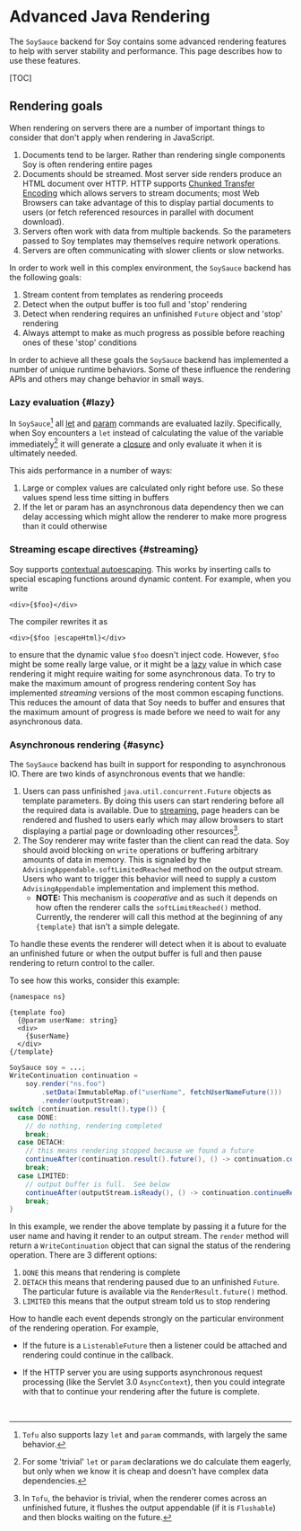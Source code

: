 # Advanced Java Rendering

The `SoySauce` backend for Soy contains some advanced rendering features to help
with server stability and performance. This page describes how to use these
features.

[TOC]

## Rendering goals

When rendering on servers there are a number of important things to consider
that don't apply when rendering in JavaScript.

1.  Documents tend to be larger. Rather than rendering single components Soy is
    often rendering entire pages
1.  Documents should be streamed. Most server side renders produce an HTML
    document over HTTP. HTTP supports [Chunked Transfer
    Encoding](https://en.wikipedia.org/wiki/Chunked_transfer_encoding) which
    allows servers to stream documents; most Web Browsers can take advantage of
    this to display partial documents to users (or fetch referenced resources in
    parallel with document download).
1.  Servers often work with data from multiple backends. So the parameters
    passed to Soy templates may themselves require network operations.
1.  Servers are often communicating with slower clients or slow networks.

In order to work well in this complex environment, the `SoySauce` backend has
the following goals:

1.  Stream content from templates as rendering proceeds
1.  Detect when the output buffer is too full and 'stop' rendering
1.  Detect when rendering requires an unfinished `Future` object and 'stop'
    rendering
1.  Always attempt to make as much progress as possible before reaching ones of
    these 'stop' conditions

In order to achieve all these goals the `SoySauce` backend has implemented a
number of unique runtime behaviors. Some of these influence the rendering APIs
and others may change behavior in small ways.

### Lazy evaluation {#lazy}

In `SoySauce`[^1] all [let](../reference/let.md) and
[param](../reference/calls.md#param) commands are evaluated lazily.
Specifically, when Soy encounters a `let` instead of calculating the value of
the variable immediately[^2] it will generate a
[closure](https://en.wikipedia.org/wiki/Closure_\(computer_programming\)) and
only evaluate it when it is ultimately needed.

This aids performance in a number of ways:

1.  Large or complex values are calculated only right before use. So these
    values spend less time sitting in buffers
2.  If the let or param has an asynchronous data dependency then we can delay
    accessing which might allow the renderer to make more progress than it could
    otherwise

### Streaming escape directives {#streaming}

Soy supports [contextual autoescaping](../concepts/auto-escaping.md). This works
by inserting calls to special escaping functions around dynamic content. For
example, when you write

```soy
<div>{$foo}</div>
```

The compiler rewrites it as

```soy
<div>{$foo |escapeHtml}</div>
```

to ensure that the dynamic value `$foo` doesn't inject code. However, `$foo`
might be some really large value, or it might be a [lazy](#lazy) value in which
case rendering it might require waiting for some asynchronous data. To try to
make the maximum amount of progress rendering content Soy has implemented
_streaming_ versions of the most common escaping functions. This reduces the
amount of data that Soy needs to buffer and ensures that the maximum amount of
progress is made before we need to wait for any asynchronous data.

### Asynchronous rendering {#async}

The `SoySauce` backend has built in support for responding to asynchronous IO.
There are two kinds of asynchronous events that we handle:

1.  Users can pass unfinished `java.util.concurrent.Future` objects as template
    parameters. By doing this users can start rendering before all the required
    data is available. Due to [streaming](#streaming), page headers can be
    rendered and flushed to users early which may allow browsers to start
    displaying a partial page or downloading other resources[^3].
1.  The Soy renderer may write faster than the client can read the data. Soy
    should avoid blocking on `write` operations or buffering arbitrary amounts
    of data in memory. This is signaled by the
    `AdvisingAppendable.softLimitedReached` method on the output stream. Users
    who want to trigger this behavior will need to supply a custom
    `AdvisingAppendable` implementation and implement this method.
    *   **NOTE:** This mechanism is _cooperative_ and as such it depends on how
        often the renderer calls the `softLimitReached()` method. Currently, the
        renderer will call this method at the beginning of any `{template}` that
        isn't a simple delegate.

To handle these events the renderer will detect when it is about to evaluate an
unfinished future or when the output buffer is full and then pause rendering to
return control to the caller.

To see how this works, consider this example:

```soy
{namespace ns}

{template foo}
  {@param userName: string}
  <div>
    {$userName}
  </div>
{/template}
```

```java
SoySauce soy = ...;
WriteContinuation continuation =
    soy.render("ns.foo")
        .setData(ImmutableMap.of("userName", fetchUserNameFuture()))
        .render(outputStream);
switch (continuation.result().type()) {
  case DONE:
    // do nothing, rendering completed
    break;
  case DETACH:
    // this means rendering stopped because we found a future
    continueAfter(continuation.result().future(), () -> continuation.continueRender());
    break;
  case LIMITED:
    // output buffer is full.  See below
    continueAfter(outputStream.isReady(), () -> continuation.continueRender());
    break;
}
```

In this example, we render the above template by passing it a future for the
user name and having it render to an output stream. The `render` method will
return a `WriteContinuation` object that can signal the status of the rendering
operation. There are 3 different options:

1.  `DONE` this means that rendering is complete
1.  `DETACH` this means that rendering paused due to an unfinished `Future`. The
    particular future is available via the `RenderResult.future()` method.
1.  `LIMITED` this means that the output stream told us to stop rendering

How to handle each event depends strongly on the particular environment of the
rendering operation. For example,

*   If the future is a `ListenableFuture` then a listener could be attached and
    rendering could continue in the callback.

*   If the HTTP server you are using supports asynchronous request processing
    (like the Servlet 3.0 `AsyncContext`), then you could integrate with that to
    continue your rendering after the future is complete.

<br>

[^1]: `Tofu` also supports lazy `let` and `param` commands, with largely the
    same behavior.
[^2]: For some 'trivial' `let` or `param` declarations we do calculate them
    eagerly, but only when we know it is cheap and doesn't have complex data
    dependencies.
[^3]: In `Tofu`, the behavior is trivial, when the renderer comes across an
    unfinished future, it flushes the output appendable (if it is `Flushable`)
    and then blocks waiting on the future.
